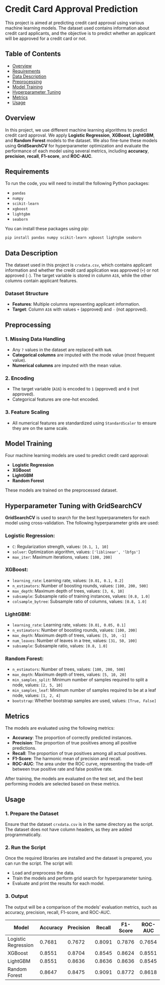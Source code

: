 # Credit Card Approval Prediction

This project is aimed at predicting credit card approval using various machine learning models. The dataset used contains information about credit card applicants, and the objective is to predict whether an applicant will be approved for a credit card or not.

## Table of Contents
- [Overview](#overview)
- [Requirements](#requirements)
- [Data Description](#data-description)
- [Preprocessing](#preprocessing)
- [Model Training](#model-training)
- [Hyperparameter Tuning](#hyperparameter-tuning)
- [Metrics](#metrics)
- [Usage](#usage)

## Overview

In this project, we use different machine learning algorithms to predict credit card approval. We apply **Logistic Regression**, **XGBoost**, **LightGBM**, and **Random Forest** models to the dataset. We also fine-tune these models using **GridSearchCV** for hyperparameter optimization and evaluate the performance of each model using several metrics, including **accuracy**, **precision**, **recall**, **F1-score**, and **ROC-AUC**.

## Requirements

To run the code, you will need to install the following Python packages:

- `pandas`
- `numpy`
- `scikit-learn`
- `xgboost`
- `lightgbm`
- `seaborn`

You can install these packages using pip:

```bash
pip install pandas numpy scikit-learn xgboost lightgbm seaborn
```
## Data Description

The dataset used in this project is `crxdata.csv`, which contains applicant information and whether the credit card application was approved (`+`) or not approved (`-`). The target variable is stored in column `A16`, while the other columns contain applicant features.

### Dataset Structure
- **Features**: Multiple columns representing applicant information.
- **Target**: Column `A16` with values `+` (approved) and `-` (not approved).

## Preprocessing

### 1. Missing Data Handling
- Any `?` values in the dataset are replaced with `NaN`.
- **Categorical columns** are imputed with the mode value (most frequent value).
- **Numerical columns** are imputed with the mean value.

### 2. Encoding
- The target variable (`A16`) is encoded to `1` (approved) and `0` (not approved).
- Categorical features are one-hot encoded.

### 3. Feature Scaling
- All numerical features are standardized using `StandardScaler` to ensure they are on the same scale.

## Model Training

Four machine learning models are used to predict credit card approval:

- **Logistic Regression**
- **XGBoost**
- **LightGBM**
- **Random Forest**

These models are trained on the preprocessed dataset.

## Hyperparameter Tuning with GridSearchCV

**GridSearchCV** is used to search for the best hyperparameters for each model using cross-validation. The following hyperparameter grids are used:

### Logistic Regression:
- `C`: Regularization strength, values: `[0.1, 1, 10]`
- `solver`: Optimization algorithm, values: `['liblinear', 'lbfgs']`
- `max_iter`: Maximum iterations, values: `[100, 200]`

### XGBoost:
- `learning_rate`: Learning rate, values: `[0.01, 0.1, 0.2]`
- `n_estimators`: Number of boosting rounds, values: `[100, 200, 500]`
- `max_depth`: Maximum depth of trees, values: `[3, 6, 10]`
- `subsample`: Subsample ratio of training instances, values: `[0.8, 1.0]`
- `colsample_bytree`: Subsample ratio of columns, values: `[0.8, 1.0]`

### LightGBM:
- `learning_rate`: Learning rate, values: `[0.01, 0.05, 0.1]`
- `n_estimators`: Number of boosting rounds, values: `[100, 200]`
- `max_depth`: Maximum depth of trees, values: `[5, 10, -1]`
- `num_leaves`: Number of leaves in a tree, values: `[31, 50, 100]`
- `subsample`: Subsample ratio, values: `[0.8, 1.0]`

### Random Forest:
- `n_estimators`: Number of trees, values: `[100, 200, 500]`
- `max_depth`: Maximum depth of trees, values: `[5, 10, 20]`
- `min_samples_split`: Minimum number of samples required to split a node, values: `[2, 5, 10]`
- `min_samples_leaf`: Minimum number of samples required to be at a leaf node, values: `[1, 2, 4]`
- `bootstrap`: Whether bootstrap samples are used, values: `[True, False]`

## Metrics

The models are evaluated using the following metrics:

- **Accuracy**: The proportion of correctly predicted instances.
- **Precision**: The proportion of true positives among all positive predictions.
- **Recall**: The proportion of true positives among all actual positives.
- **F1-Score**: The harmonic mean of precision and recall.
- **ROC-AUC**: The area under the ROC curve, representing the trade-off between true positive rate and false positive rate.

After training, the models are evaluated on the test set, and the best performing models are selected based on these metrics.

## Usage

### 1. Prepare the Dataset
Ensure that the dataset `crxdata.csv` is in the same directory as the script. The dataset does not have column headers, as they are added programmatically.

### 2. Run the Script
Once the required libraries are installed and the dataset is prepared, you can run the script. The script will:
- Load and preprocess the data.
- Train the models and perform grid search for hyperparameter tuning.
- Evaluate and print the results for each model.

### 3. Output
The output will be a comparison of the models' evaluation metrics, such as accuracy, precision, recall, F1-score, and ROC-AUC.

| Model               | Accuracy | Precision | Recall   | F1-Score | ROC-AUC |
|---------------------|----------|-----------|----------|----------|---------|
| Logistic Regression | 0.7681   | 0.7672    | 0.8091   | 0.7876   | 0.7654  |
| XGBoost             | 0.8551   | 0.8704    | 0.8545   | 0.8624   | 0.8551  |
| LightGBM            | 0.8551   | 0.8636    | 0.8636   | 0.8636   | 0.8545  |
| Random Forest       | 0.8647   | 0.8475    | 0.9091   | 0.8772   | 0.8618  |
